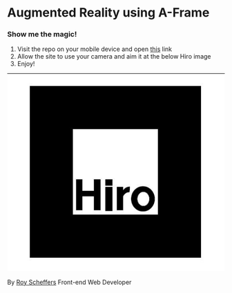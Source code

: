 # Augmented Reality using A-Frame

### Show me the magic!

1. Visit the repo on your mobile device and open [this](https://rscheffers82.github.io/AR-a-frame-hiro) link
2. Allow the site to use your camera and aim it at the below Hiro image
3. Enjoy!

![Alt text](/HIRO.jpg?raw=true "Hiro AR image")

By [Roy Scheffers](http://royscheffers.com)
Front-end Web Developer
